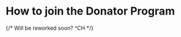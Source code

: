 # How to join the Donator Program

{/*
Will be reworked soon? ^CH
*/}

<Redirect to="/docs/how-can-i-contribute/" />
